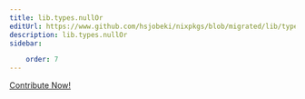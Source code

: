 ```yaml
---
title: lib.types.nullOr
editUrl: https://www.github.com/hsjobeki/nixpkgs/blob/migrated/lib/types.nix#L616C14
description: lib.types.nullOr
sidebar:

    order: 7
---
```


<a href="https://www.github.com/hsjobeki/nixpkgs/blob/migrated/lib/types.nix#L616C14">Contribute Now!</a>



